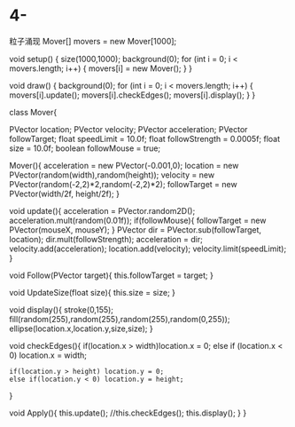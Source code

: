 # 4-
粒子涌现
Mover[] movers = new Mover[1000];
 
void setup() {
  size(1000,1000);
  background(0);
  for (int i = 0; i < movers.length; i++) {
    movers[i] = new Mover();
  }
}
 
 void draw() {
  background(0);
  for (int i = 0; i < movers.length; i++) {
    movers[i].update();
    movers[i].checkEdges();
    movers[i].display();
  }
}
 
class Mover{

  PVector location;
  PVector velocity;
  PVector acceleration;
  PVector followTarget;
  float speedLimit = 10.0f;
  float followStrength = 0.0005f;
  float size = 10.0f;
  boolean followMouse = true;
  
  Mover(){
    acceleration = new PVector(-0.001,0);
    location = new PVector(random(width),random(height));
    velocity = new PVector(random(-2,2)*2,random(-2,2)*2); 
    followTarget = new PVector(width/2f, height/2f);
  }  
  
  void update(){
    acceleration = PVector.random2D();
    acceleration.mult(random(0.01f));
    if(followMouse){
      followTarget = new PVector(mouseX, mouseY);
    }
    PVector dir = PVector.sub(followTarget, location);
    dir.mult(followStrength);
    acceleration = dir;
    velocity.add(acceleration);
    location.add(velocity);
    velocity.limit(speedLimit);
  }
  
  void Follow(PVector target){
    this.followTarget = target;
  }
  
  void UpdateSize(float size){
    this.size = size;
  }
  
  void display(){
  stroke(0,155);
    fill(random(255),random(255),random(255),random(0,255));
    ellipse(location.x,location.y,size,size);
  }
  
  void checkEdges(){
    if(location.x > width)location.x = 0;
    else if (location.x < 0) location.x = width;
    
    if(location.y > height) location.y = 0;
    else if(location.y < 0) location.y = height;
  }
  
  void Apply(){
    this.update();
    //this.checkEdges();
    this.display();
  }
}

